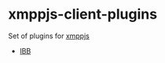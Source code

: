 # xmppjs-client-plugins

Set of plugins for [xmppjs](https://github.com/xmppjs/xmpp.js)

* [IBB](https://xmpp.org/extensions/xep-0047.html)
